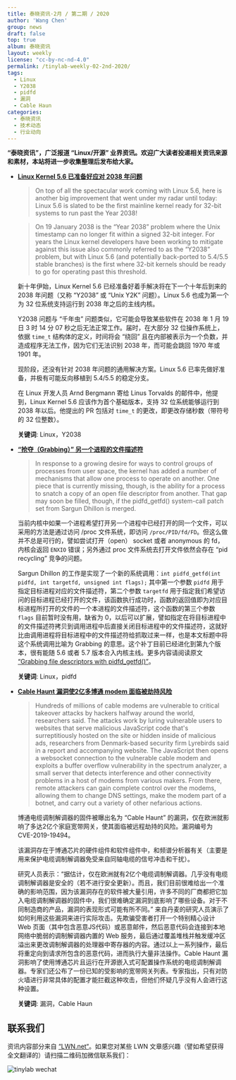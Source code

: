 ```yaml
---
title: 泰晓资讯·2月 / 第二期 / 2020
author: 'Wang Chen'
group: news
draft: false
top: true
album: 泰晓资讯
layout: weekly
license: "cc-by-nc-nd-4.0"
permalink: /tinylab-weekly-02-2nd-2020/
tags:
  - Linux
  - Y2038
  - pidfd
  - 漏洞
  - Cable Haun
categories:
  - 泰晓资讯
  - 技术动态
  - 行业动向
---
```


**“泰晓资讯”，广泛报道 “Linux/开源” 业界资讯。欢迎广大读者投递相关资讯来源和素材，本站将进一步收集整理后发布给大家。**

- [**Linux Kernel 5.6 已准备好应对 2038 年问题**](https://www.linux.com/news/linux-5-6-is-the-first-kernel-for-32-bit-systems-ready-to-run-past-year-2038/)

    > On top of all the spectacular work coming with Linux 5.6, here is another big improvement that went under my radar until today: Linux 5.6 is slated to be the first mainline kernel ready for 32-bit systems to run past the Year 2038!

    > On 19 January 2038 is the “Year 2038” problem where the Unix timestamp can no longer fit within a signed 32-bit integer. For years the Linux kernel developers have been working to mitigate against this issue also commonly referred to as the “Y2038” problem, but with Linux 5.6 (and potentially back-ported to 5.4/5.5 stable branches) is the first where 32-bit kernels should be ready to go for operating past this threshold.

    新十年伊始，Linux Kernel 5.6 已经准备好着手解决将在下一个十年后到来的 2038 年问题（又称 “Y2038” 或 “Unix Y2K” 问题）。Linux 5.6 也成为第一个为 32 位系统支持运行到 2038 年之后的主线内核。

    Y2038 问题与 “千年虫” 问题类似，它可能会导致某些软件在 2038 年 1 月 19 日 3 时 14 分 07 秒之后无法正常工作。届时，在大部分 32 位操作系统上，依据 `time_t` 结构体的定义，时间将会 “绕回” 且在内部被表示为一个负数，并造成程序无法工作，因为它们无法识别 2038 年，而可能会跳回 1970 年或 1901 年。

    现阶段，还没有针对 2038 年问题的通用解决方案。Linux 5.6 已率先做好准备，并极有可能反向移植到 5.4/5.5 的稳定分支。

    在 Linux 开发人员 Arnd Bergmann 寄给 Linus Torvalds 的邮件中，他提到，Linux Kernel 5.6 应该作为首个基础版本，支持 32 位系统能够运行到 2038 年以后。他提出的 PR 包括对 `time_t` 的更改，即更改存储秒数（带符号的 32 位整数）。

    **关键词**: Linux，Y2038

- [**“抢夺（Grabbing）” 另一个进程的文件描述符**](https://lwn.net/Articles/808997/)

    > In response to a growing desire for ways to control groups of processes from user space, the kernel has added a number of mechanisms that allow one process to operate on another. One piece that is currently missing, though, is the ability for a process to snatch a copy of an open file descriptor from another. That gap may soon be filled, though, if the pidfd_getfd() system-call patch set from Sargun Dhillon is merged.

    当前内核中如果一个进程希望打开另一个进程中已经打开的同一个文件，可以采用的方法是通过访问 /proc 文件系统，即访问 `/proc/PID/fd/FD`。但这么做并不总是可行的，譬如尝试打开（open） socket 或者 anonymous 的 fd，内核会返回 `ENXIO` 错误；另外通过 proc 文件系统去打开文件依然会存在 “pid recycling” 竞争的问题。
    
    Sargun Dhillon 的工作是实现了一个新的系统调用：`int pidfd_getfd(int pidfd, int targetfd, unsigned int flags);` 其中第一个参数 `pidfd` 用于指定目标进程对应的文件描述符，第二个参数 `targetfd` 用于指定我们希望访问的目标进程已经打开的文件，该函数执行成功时，函数的返回值即为对应目标进程所打开的文件的一个本进程的文件描述符，这个函数的第三个参数 `flags` 目前暂时没有用，缺省为 0，以后可以扩展，譬如指定在将目标进程中的文件描述符拷贝到调用进程中后直接关闭目标进程中的文件描述符，这就好比由调用进程将目标进程中的文件描述符给抓取过来一样，也是本文标题中将这个系统调用比喻为 Grabbing 的意思。这个补丁目前已经进化到第九个版本，很有能随 5.6 或者 5.7 版本合入内核主线。更多内容请阅读原文 [“Grabbing file descriptors with pidfd_getfd()”](https://lwn.net/Articles/808997/)。
  
    **关键词**: Linux，pidfd

- [**Cable Haunt 漏洞使2亿多博通 modem 面临被劫持风险**](https://arstechnica.com/information-technology/2020/01/exploit-that-gives-remote-access-affects-200-million-cable-modems/)

    > Hundreds of millions of cable modems are vulnerable to critical takeover attacks by hackers halfway around the world, researchers said.
    > The attacks work by luring vulnerable users to websites that serve malicious JavaScript code that's surreptitiously hosted on the site or hidden inside of malicious ads, researchers from Denmark-based security firm Lyrebirds said in a report and accompanying website. The JavaScript then opens a websocket connection to the vulnerable cable modem and exploits a buffer overflow vulnerability in the spectrum analyzer, a small server that detects interference and other connectivity problems in a host of modems from various makers. From there, remote attackers can gain complete control over the modems, allowing them to change DNS settings, make the modem part of a botnet, and carry out a variety of other nefarious actions.

    博通电缆调制解调器的固件被曝出名为 “Cable Haunt” 的漏洞，仅在欧洲就影响了多达2亿个家庭宽带网关，使其面临被远程劫持的风险。漏洞编号为 CVE-2019-19494。

    该漏洞存在于博通芯片的硬件组件和软件组件中，和频谱分析器有关（主要是用来保护电缆调制解调器免受来自同轴电缆的信号冲击和干扰）。

    研究人员表示：“据估计，仅在欧洲就有2亿个电缆调制解调器。几乎没有电缆调制解调器是安全的（若不进行安全更新）。而且，我们目前很难给出一个准确的影响范围，因为该漏洞存在的软件被大量引用，许多不同的厂商都把它加入电缆调制解调器的固件中，我们很难确定漏洞到底影响了哪些设备。对于不同制造商的产品，漏洞的表现形式可能有所不同。” 来自丹麦的研究人员演示了如何利用这些漏洞来进行实际攻击。先欺骗受害者打开一个特别精心设计 Web 页面（其中包含恶意JS代码）或恶意邮件，然后恶意代码会连接到本地网络中脆弱的调制解调器内置的 Web 服务，最后通过覆盖堆栈并触发缓冲区溢出来更改调制解调器的处理器中寄存器的内容。通过以上一系列操作，最后将重定向到请求所包含的恶意代码，进而执行大量非法操作。Cable Haunt 漏洞影响了使用博通芯片且运行在开源嵌入式可配置操作系统的电缆调制解调器。专家们还公布了一份已知的受影响的宽带网关列表。专家指出，只有对防火墙进行非常具体的配置才能拦截这种攻击，但他们怀疑几乎没有人会进行这种设置。

    **关键词**:  漏洞，Cable Haun

## 联系我们

资讯内容部分来自 [“LWN.net“](https://lwn.net/)。如果您对某些 LWN 文章感兴趣（譬如希望获得全文翻译的）请扫描二维码加微信联系我们：

![tinylab wechat](/images/wechat/tinylab.jpg)

